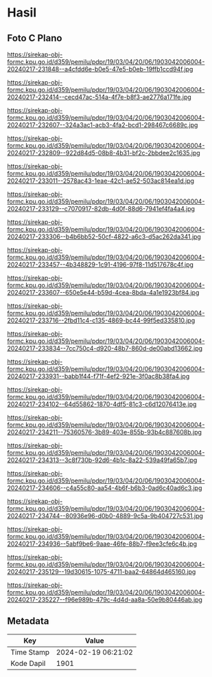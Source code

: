 # Hasil

## Foto C Plano

https://sirekap-obj-formc.kpu.go.id/d359/pemilu/pdpr/19/03/04/20/06/1903042006004-20240217-231848--a4cfdd6e-b0e5-47e5-b0eb-19ffb1ccd94f.jpg

https://sirekap-obj-formc.kpu.go.id/d359/pemilu/pdpr/19/03/04/20/06/1903042006004-20240217-232414--cecd47ac-514a-4f7e-b8f3-ae2776a171fe.jpg

https://sirekap-obj-formc.kpu.go.id/d359/pemilu/pdpr/19/03/04/20/06/1903042006004-20240217-232607--324a3ac1-acb3-4fa2-bcd1-298467c6689c.jpg

https://sirekap-obj-formc.kpu.go.id/d359/pemilu/pdpr/19/03/04/20/06/1903042006004-20240217-232809--922d84d5-08b8-4b31-bf2c-2bbdee2c1635.jpg

https://sirekap-obj-formc.kpu.go.id/d359/pemilu/pdpr/19/03/04/20/06/1903042006004-20240217-233011--2578ac43-1eae-42c1-ae52-503ac814ea1d.jpg

https://sirekap-obj-formc.kpu.go.id/d359/pemilu/pdpr/19/03/04/20/06/1903042006004-20240217-233129--c7070917-82db-4d0f-88d6-7941ef4fa4a4.jpg

https://sirekap-obj-formc.kpu.go.id/d359/pemilu/pdpr/19/03/04/20/06/1903042006004-20240217-233306--b4b6bb52-50cf-4822-a6c3-d5ac262da341.jpg

https://sirekap-obj-formc.kpu.go.id/d359/pemilu/pdpr/19/03/04/20/06/1903042006004-20240217-233457--4b348829-1c91-4196-97f8-11d517678c4f.jpg

https://sirekap-obj-formc.kpu.go.id/d359/pemilu/pdpr/19/03/04/20/06/1903042006004-20240217-233607--650e5e44-b59d-4cea-8bda-4a1e1923bf84.jpg

https://sirekap-obj-formc.kpu.go.id/d359/pemilu/pdpr/19/03/04/20/06/1903042006004-20240217-233716--2fbd11c4-c135-4869-bc44-99f5ed335810.jpg

https://sirekap-obj-formc.kpu.go.id/d359/pemilu/pdpr/19/03/04/20/06/1903042006004-20240217-233834--7cc750c4-d920-48b7-860d-de00abd13662.jpg

https://sirekap-obj-formc.kpu.go.id/d359/pemilu/pdpr/19/03/04/20/06/1903042006004-20240217-233931--babb1f44-f71f-4ef2-921e-3f0ac8b38fa4.jpg

https://sirekap-obj-formc.kpu.go.id/d359/pemilu/pdpr/19/03/04/20/06/1903042006004-20240217-234102--64d55862-1870-4df5-81c3-c6d12076413e.jpg

https://sirekap-obj-formc.kpu.go.id/d359/pemilu/pdpr/19/03/04/20/06/1903042006004-20240217-234211--75360576-3b89-403e-855b-93b4c887608b.jpg

https://sirekap-obj-formc.kpu.go.id/d359/pemilu/pdpr/19/03/04/20/06/1903042006004-20240217-234313--3c8f730b-92d6-4b1c-8a22-539a49fa65b7.jpg

https://sirekap-obj-formc.kpu.go.id/d359/pemilu/pdpr/19/03/04/20/06/1903042006004-20240217-234606--c4a55c80-aa54-4b6f-b6b3-0ad6c40ad6c3.jpg

https://sirekap-obj-formc.kpu.go.id/d359/pemilu/pdpr/19/03/04/20/06/1903042006004-20240217-234744--80936e96-d0b0-4889-9c5a-9b404727c531.jpg

https://sirekap-obj-formc.kpu.go.id/d359/pemilu/pdpr/19/03/04/20/06/1903042006004-20240217-234936--5abf9be6-9aae-46fe-88b7-f9ee3cfe6c4b.jpg

https://sirekap-obj-formc.kpu.go.id/d359/pemilu/pdpr/19/03/04/20/06/1903042006004-20240217-235129--19d30615-1075-4711-baa2-64864d465160.jpg

https://sirekap-obj-formc.kpu.go.id/d359/pemilu/pdpr/19/03/04/20/06/1903042006004-20240217-235227--f96e989b-479c-4d4d-aa8a-50e9b80446ab.jpg


## Metadata

| Key        | Value               |
| ---------- | ------------------- |
| Time Stamp | 2024-02-19 06:21:02 |
| Kode Dapil | 1901                |




